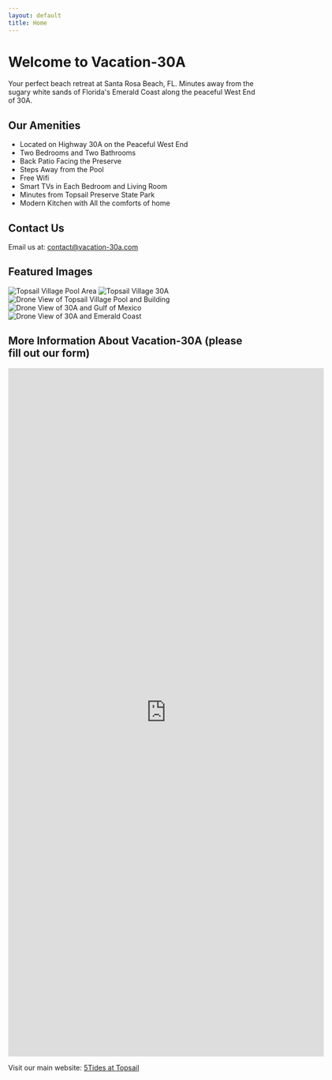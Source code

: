 ```yaml
---
layout: default
title: Home
---
```


# Welcome to Vacation-30A

Your perfect beach retreat at Santa Rosa Beach, FL. Minutes away from the sugary white sands of Florida's Emerald Coast along the peaceful West End of 30A.

## Our Amenities
- Located on Highway 30A on the Peaceful West End
- Two Bedrooms and Two Bathrooms
- Back Patio Facing the Preserve
- Steps Away from the Pool
- Free Wifi
- Smart TVs in Each Bedroom and Living Room
- Minutes from Topsail Preserve State Park
- Modern Kitchen with All the comforts of home

## Contact Us
Email us at: [contact@vacation-30a.com](mailto:5tidesfl@gmail.com)

## Featured Images
![Topsail Village Pool Area](web_412%20Topsail%20Village%20_30.jpg)
![Topsail Village 30A](web_412%20Topsail%20Village%20_31.jpg)
![Drone View of Topsail Village Pool and Building](web_412%20Topsail%20Village%20_32.jpg)
![Drone View of 30A and Gulf of Mexico](web_412%20Topsail%20Village%20_33.jpg)
![Drone View of 30A and Emerald Coast](web_412%20Topsail%20Village%20_34.jpg)


## More Information About Vacation-30A (please fill out our form)
<iframe src="https://docs.google.com/forms/d/e/1FAIpQLSd6xqATwH8-ZKf9176wsEocRiq504atIWmAFRiSTrABRurcMA/viewform?embedded=true" width="640" height="1394" frameborder="0" marginheight="0" marginwidth="0">Loading…</iframe>

Visit our main website: [5Tides at Topsail](https://5tidesfl.com)
